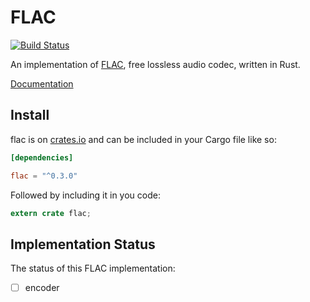 # FLAC

[![Build Status](https://travis-ci.org/sourrust/flac.svg?branch=master)](https://travis-ci.org/sourrust/flac)

An implementation of [FLAC][flac], free lossless audio codec, written in
Rust.

[Documentation][documentation]

## Install

flac is on [crates.io][crates] and can be included in your Cargo file
like so:

```toml
[dependencies]

flac = "^0.3.0"
```

Followed by including it in you code:

```rust
extern crate flac;
```

## Implementation Status

The status of this FLAC implementation:

- [ ] encoder

[flac]: https://xiph.org/flac
[documentation]: https://sourrust.github.io/flac
[crates]: https://crates.io/crates/flac/
